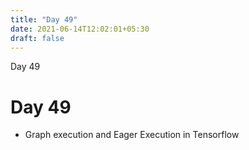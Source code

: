 ```yaml
---
title: "Day 49"
date: 2021-06-14T12:02:01+05:30
draft: false
---
```


Day 49

# Day 49

* Graph execution and Eager Execution in Tensorflow